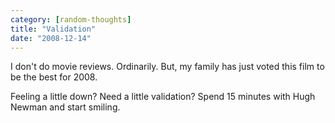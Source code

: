 ```yaml
---
category: [random-thoughts]
title: "Validation"
date: "2008-12-14"
---
```


I don't do movie reviews. Ordinarily. But, my family has just voted this film to be the best for 2008.

Feeling a little down? Need a little validation? Spend 15 minutes with Hugh Newman and start smiling.


